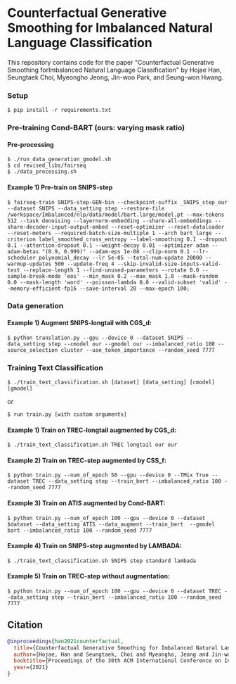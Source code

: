 # Counterfactual Generative Smoothing for Imbalanced Natural Language Classification

This repository contains code for the paper "Counterfactual Generative Smoothing forImbalanced Natural Language Classification" by Hojae Han, Seungtaek Choi, Myeongho Jeong, Jin-woo Park, and Seung-won Hwang. 

### Setup
~~~
$ pip install -r requirements.txt
~~~

### Pre-training Cond-BART (ours: varying mask ratio)
#### Pre-processing
~~~
$ ./run_data_generation_gmodel.sh
$ cd revised_libs/fairseq
$ ./data_processing.sh
~~~    
#### Example 1) Pre-train on SNIPS-step
~~~
$ fairseq-train SNIPS-step-GEN-bin --checkpoint-suffix _SNIPS_step_our --dataset SNIPS --data_setting step --restore-file /workspace/Imbalanced/nlp/data/model/bart.large/model.pt --max-tokens 512 --task denoising --layernorm-embedding --share-all-embeddings --share-decoder-input-output-embed --reset-optimizer --reset-dataloader --reset-meters --required-batch-size-multiple 1 --arch bart_large --criterion label_smoothed_cross_entropy --label-smoothing 0.1 --dropout 0.1 --attention-dropout 0.1 --weight-decay 0.01 --optimizer adam --adam-betas "(0.9, 0.999)" --adam-eps 1e-08 --clip-norm 0.1 --lr-scheduler polynomial_decay --lr 5e-05 --total-num-update 20000 --warmup-updates 500 --update-freq 4 --skip-invalid-size-inputs-valid-test --replace-length 1 --find-unused-parameters --rotate 0.0 --sample-break-mode 'eos' --min_mask 0.2 --max_mask 1.0 --mask-random 0.0 --mask-length 'word' --poisson-lambda 0.0 --valid-subset 'valid' --memory-efficient-fp16 --save-interval 20 --max-epoch 100;
~~~ 
    
### Data generation
#### Example 1) Augment SNIPS-longtail with CGS_d:
~~~
$ python translation.py --gpu --device 0 --dataset SNIPS --data_setting step --cmodel our --gmodel our --imbalanced_ratio 100 --source_selection cluster --use_token_importance --random_seed 7777
~~~ 
    
### Training Text Classification
~~~
$ ./train_text_classification.sh [dataset] [data_setting] [cmodel] [gmodel]
~~~
or
~~~
$ run train.py [with custom arguments]
~~~

#### Example 1) Train on TREC-longtail augmented by CGS_d:
~~~
$ ./train_text_classification.sh TREC longtail our our
~~~
#### Example 2) Train on TREC-step augmented by CSS_f:
~~~
$ python train.py --num_of_epoch 50 --gpu --device 0 --TMix True --dataset TREC --data_setting step --train_bert --imbalanced_ratio 100 --random_seed 7777
~~~
#### Example 3) Train on ATIS augmented by Cond-BART:
~~~
$ python train.py --num_of_epoch 100 --gpu --device 0 --dataset $dataset --data_setting ATIS --data_augment --train_bert  --gmodel bart --imbalanced_ratio 100 --random_seed 7777
~~~
#### Example 4) Train on SNIPS-step augmented by LAMBADA:
~~~
$ ./train_text_classification.sh SNIPS step standard lambada
~~~
#### Example 5) Train on TREC-step without augmentation:
~~~
$ python train.py --num_of_epoch 100 --gpu --device 0 --dataset TREC --data_setting step --train_bert --imbalanced_ratio 100 --random_seed 7777
~~~




## Citation

```bibtex
@inproceedings{han2021counterfactual,
  title={Counterfactual Generative Smoothing for Imbalanced Natural Language Classification},
  author={Hojae, Han and Seungtaek, Choi and Myeongho, Jeong and Jin-woo, Park and Seung-won, Hwang},
  booktitle={Proceedings of the 30th ACM International Conference on Information \& Knowledge Management},
  year={2021}
}
```

